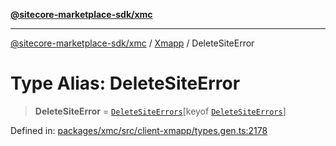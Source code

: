 [**@sitecore-marketplace-sdk/xmc**](../../../../README.md)

***

[@sitecore-marketplace-sdk/xmc](../../../../README.md) / [Xmapp](../README.md) / DeleteSiteError

# Type Alias: DeleteSiteError

> **DeleteSiteError** = [`DeleteSiteErrors`](DeleteSiteErrors.md)\[keyof [`DeleteSiteErrors`](DeleteSiteErrors.md)\]

Defined in: [packages/xmc/src/client-xmapp/types.gen.ts:2178](https://github.com/Sitecore/marketplace-sdk/blob/e3ec55ede335ad59ac5875d32f0d68c50e7bc899/packages/xmc/src/client-xmapp/types.gen.ts#L2178)
